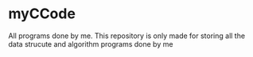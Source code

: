 # myCCode
All programs done by me.
This repository is only made for storing all the data strucute and algorithm programs done by me
